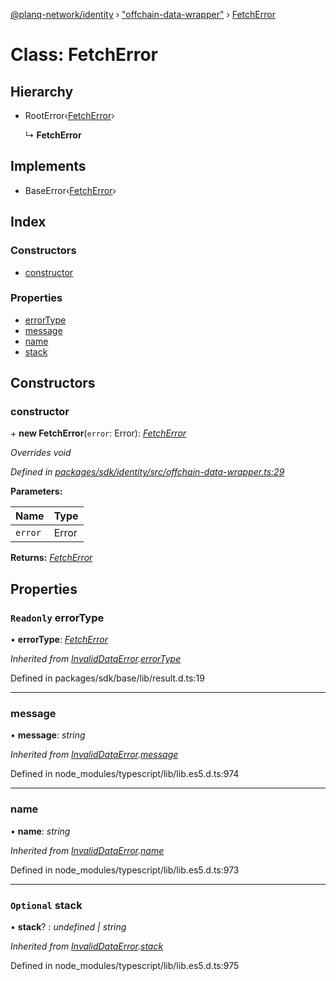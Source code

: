 [@planq-network/identity](../README.md) › ["offchain-data-wrapper"](../modules/_offchain_data_wrapper_.md) › [FetchError](_offchain_data_wrapper_.fetcherror.md)

# Class: FetchError

## Hierarchy

* RootError‹[FetchError](../enums/_offchain_data_wrapper_.offchainerrortypes.md#fetcherror)›

  ↳ **FetchError**

## Implements

* BaseError‹[FetchError](../enums/_offchain_data_wrapper_.offchainerrortypes.md#fetcherror)›

## Index

### Constructors

* [constructor](_offchain_data_wrapper_.fetcherror.md#constructor)

### Properties

* [errorType](_offchain_data_wrapper_.fetcherror.md#readonly-errortype)
* [message](_offchain_data_wrapper_.fetcherror.md#message)
* [name](_offchain_data_wrapper_.fetcherror.md#name)
* [stack](_offchain_data_wrapper_.fetcherror.md#optional-stack)

## Constructors

###  constructor

\+ **new FetchError**(`error`: Error): *[FetchError](_offchain_data_wrapper_.fetcherror.md)*

*Overrides void*

*Defined in [packages/sdk/identity/src/offchain-data-wrapper.ts:29](https://github.com/planq-network/planq-sdk/blob/master/packages/sdk/identity/src/offchain-data-wrapper.ts#L29)*

**Parameters:**

Name | Type |
------ | ------ |
`error` | Error |

**Returns:** *[FetchError](_offchain_data_wrapper_.fetcherror.md)*

## Properties

### `Readonly` errorType

• **errorType**: *[FetchError](../enums/_offchain_data_wrapper_.offchainerrortypes.md#fetcherror)*

*Inherited from [InvalidDataError](_offchain_accessors_errors_.invaliddataerror.md).[errorType](_offchain_accessors_errors_.invaliddataerror.md#readonly-errortype)*

Defined in packages/sdk/base/lib/result.d.ts:19

___

###  message

• **message**: *string*

*Inherited from [InvalidDataError](_offchain_accessors_errors_.invaliddataerror.md).[message](_offchain_accessors_errors_.invaliddataerror.md#message)*

Defined in node_modules/typescript/lib/lib.es5.d.ts:974

___

###  name

• **name**: *string*

*Inherited from [InvalidDataError](_offchain_accessors_errors_.invaliddataerror.md).[name](_offchain_accessors_errors_.invaliddataerror.md#name)*

Defined in node_modules/typescript/lib/lib.es5.d.ts:973

___

### `Optional` stack

• **stack**? : *undefined | string*

*Inherited from [InvalidDataError](_offchain_accessors_errors_.invaliddataerror.md).[stack](_offchain_accessors_errors_.invaliddataerror.md#optional-stack)*

Defined in node_modules/typescript/lib/lib.es5.d.ts:975
